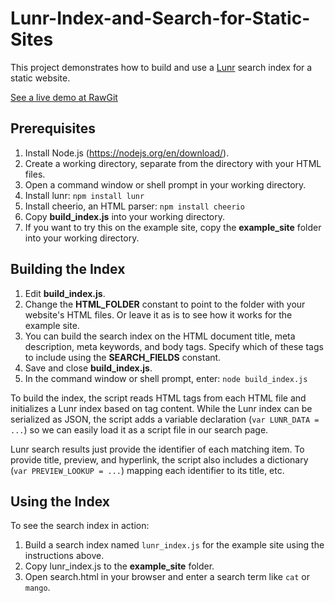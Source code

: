 # Lunr-Index-and-Search-for-Static-Sites

This project demonstrates how to build and use a [Lunr](https://lunrjs.com/) search index for a static website.

[See a live demo at RawGit](https://cdn.rawgit.com/twhiteaker/Lunr-Index-and-Search-for-Static-Sites/89aa8c57/example_site/index.html)

## Prerequisites

1. Install Node.js (https://nodejs.org/en/download/).
2. Create a working directory, separate from the directory with your HTML files.
3. Open a command window or shell prompt in your working directory.
4. Install lunr: `npm install lunr`
5. Install cheerio, an HTML parser: `npm install cheerio`
6. Copy **build_index.js** into your working directory.
7. If you want to try this on the example site, copy the **example_site** folder into your working directory.

## Building the Index

1. Edit **build_index.js**.
2. Change the **HTML_FOLDER** constant to point to the folder with your website's HTML files. Or leave it as is to see how it works for the example site.
3. You can build the search index on the HTML document title, meta description, meta keywords, and body tags. Specify which of these tags to include using the **SEARCH_FIELDS** constant.
4. Save and close **build_index.js**.
5. In the command window or shell prompt, enter: `node build_index.js`

To build the index, the script reads HTML tags from each HTML file and initializes a Lunr index based on tag content.  While the Lunr index can be serialized as JSON, the script adds a variable declaration (`var LUNR_DATA = ...`) so we can easily load it as a script file in our search page.  

Lunr search results just provide the identifier of each matching item. To provide title, preview, and hyperlink, the script also includes a dictionary (`var PREVIEW_LOOKUP = ...`) mapping each identifier to its title, etc.

## Using the Index

To see the search index in action:
1. Build a search index named `lunr_index.js` for the example site using the instructions above.
2. Copy lunr_index.js to the **example_site** folder.
3. Open search.html in your browser and enter a search term like `cat` or `mango`.
